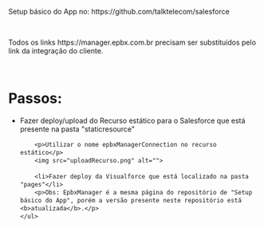 <!DOCTYPE html>
<body>
    <p>Setup básico do App no: <a src="https://github.com/talktelecom/salesforce">https://github.com/talktelecom/salesforce</a></p>
    <br>
    <p>Todos os links <a src="https://manager.epbx.com.br">https://manager.epbx.com.br</a> precisam ser substituídos pelo link da integração do cliente.</p>
    <br>
    <h1>Passos:</h1>
    <ul>
        <li>Fazer deploy/upload do Recurso estático para o Salesforce que está presente na pasta "staticresource"</li>

        <p>Utilizar o nome epbxManagerConnection no recurso estático</p>
        <img src="uploadRecurso.png" alt="">

        <li>Fazer deploy da Visualforce que está localizado na pasta "pages"</li>
        <p>Obs: EpbxManager é a mesma página do repositório de "Setup básico do App", porém a versão presente neste repositório está <b>atualizada</b>.</p>
    </ul>
</body>
</html>

